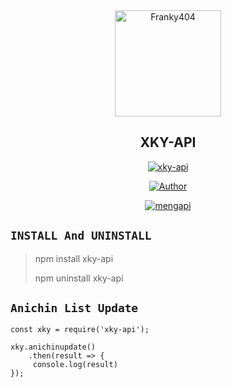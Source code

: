 <div align="center">
<img src="-" alt="Franky404" width="170" />

## XKY-API

</div>

<p align="center">
<a href="##"><img title="xky-api" src="https://img.shields.io/static/v1?label=package&message=xky-api&color=red"></a>
</p>
<p align="center">
  <a href="https://github.com/Franky404"><img title="Author" src="https://img.shields.io/badge/Author-Franky404-red.svg?style=for-the-badge&logo=github" /></a>
</p>
<p align="center">
<a href="#"><img title="mengapi" src="https://img.shields.io/static/v1?label=FREE&message=xky-api&color=pink"></a>
</p>

## ```INSTALL And UNINSTALL```
> npm install xky-api
>  
> npm uninstall xky-api


## ```Anichin List Update```
``` 
const xky = require('xky-api');

xky.anichinupdate()
    .then(result => {
     console.log(result)
});
```
